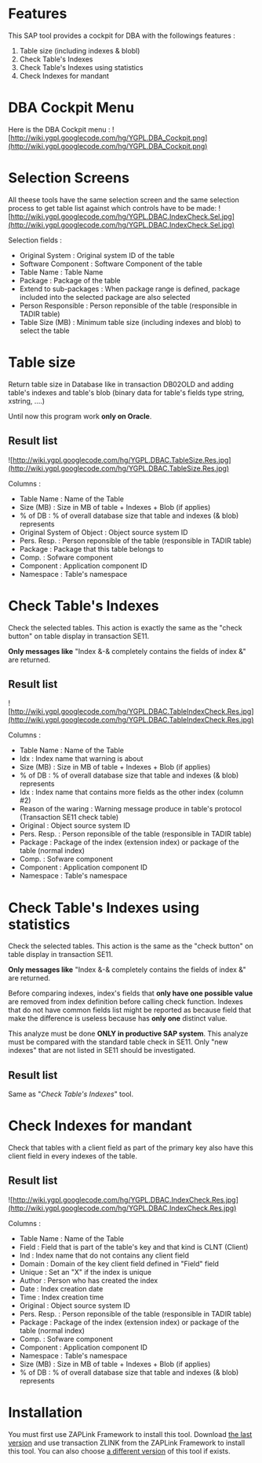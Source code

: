 

# Features #
This SAP tool provides a cockpit for DBA with the followings features :
  1. Table size (including indexes & blobl)
  1. Check Table's Indexes
  1. Check Table's Indexes using statistics
  1. Check Indexes for mandant

# DBA Cockpit Menu #
Here is the DBA Cockpit menu :
![http://wiki.ygpl.googlecode.com/hg/YGPL.DBA_Cockpit.png](http://wiki.ygpl.googlecode.com/hg/YGPL.DBA_Cockpit.png)

# Selection Screens #
All theese tools have the same selection screen and the same selection process to get table list against which controls have to be made:
![http://wiki.ygpl.googlecode.com/hg/YGPL.DBAC.IndexCheck.Sel.jpg](http://wiki.ygpl.googlecode.com/hg/YGPL.DBAC.IndexCheck.Sel.jpg)

Selection fields :
  * Original System : Original system ID of the table
  * Software Component : Software Component of the table
  * Table Name : Table Name
  * Package : Package of the table
  * Extend to sub-packages : When package range is defined, package included into the selected package are also selected
  * Person Responsible : Person reponsible of the table (responsible in TADIR table)
  * Table Size (MB) : Minimum table size (including indexes and blob) to select the table

# Table size #
Return table size in Database like in transaction DB02OLD and adding table's indexes and table's blob (binary data for table's fields type string, xstring, ....)

Until now this program work **only on Oracle**.

## Result list ##
![http://wiki.ygpl.googlecode.com/hg/YGPL.DBAC.TableSize.Res.jpg](http://wiki.ygpl.googlecode.com/hg/YGPL.DBAC.TableSize.Res.jpg)

Columns :
  * Table Name : Name of the Table
  * Size (MB) : Size in MB of table + Indexes + Blob (if applies)
  * % of DB : % of overall database size that table and indexes (& blob) represents
  * Original System of Object : Object source system ID
  * Pers. Resp. : Person reponsible of the table (responsible in TADIR table)
  * Package : Package that this table belongs to
  * Comp. : Sofware component
  * Component : Application component ID
  * Namespace : Table's namespace

# Check Table's Indexes #
Check the selected tables. This action is exactly the same as the "check button" on table display in transaction SE11.

**Only messages like** "Index &-& completely contains the fields of index &" are returned.

## Result list ##
![http://wiki.ygpl.googlecode.com/hg/YGPL.DBAC.TableIndexCheck.Res.jpg](http://wiki.ygpl.googlecode.com/hg/YGPL.DBAC.TableIndexCheck.Res.jpg)

Columns :
  * Table Name : Name of the Table
  * Idx : Index name that warning is about
  * Size (MB) : Size in MB of table + Indexes + Blob (if applies)
  * % of DB : % of overall database size that table and indexes (& blob) represents
  * Idx : Index name that contains more fields as the other index (column #2)
  * Reason of the waring : Warning message produce in table's protocol (Transaction SE11 check table)
  * Original : Object source system ID
  * Pers. Resp. : Person reponsible of the table (responsible in TADIR table)
  * Package : Package of the index (extension index) or package of the table (normal index)
  * Comp. : Sofware component
  * Component : Application component ID
  * Namespace : Table's namespace

# Check Table's Indexes using statistics #
Check the selected tables. This action is the same as the "check button" on table display in transaction SE11.

**Only messages like** "Index &-& completely contains the fields of index &" are returned.

Before comparing indexes, index's fields that **only have one possible value** are removed from index definition before calling check function. Indexes that do not have common fields list might be reported as because field that make the difference is useless because has **only one** distinct value.

This analyze must be done **ONLY in productive SAP system**. This analyze must be compared with the standard table check in SE11. Only "new indexes" that are not listed in SE11 should be investigated.

## Result list ##
Same as "_Check Table's Indexes_" tool.

# Check Indexes for mandant #
Check that tables with a client field as part of the primary key also have this client field in every indexes of the table.

## Result list ##
![http://wiki.ygpl.googlecode.com/hg/YGPL.DBAC.IndexCheck.Res.jpg](http://wiki.ygpl.googlecode.com/hg/YGPL.DBAC.IndexCheck.Res.jpg)

Columns :
  * Table Name : Name of the Table
  * Field : Field that is part of the table's key and that kind is CLNT (Client)
  * Ind : Index name that do not contains any client field
  * Domain : Domain of the key client field defined in "Field" field
  * Unique : Set an "X" if the index is unique
  * Author : Person who has created the index
  * Date : Index creation date
  * Time : Index creation time
  * Original : Object source system ID
  * Pers. Resp. : Person reponsible of the table (responsible in TADIR table)
  * Package : Package of the index (extension index) or package of the table (normal index)
  * Comp. : Sofware component
  * Component : Application component ID
  * Namespace : Table's namespace
  * Size (MB) : Size in MB of table + Indexes + Blob (if applies)
  * % of DB : % of overall database size that table and indexes (& blob) represents

# Installation #
You must first use ZAPLink Framework to install this tool. Download [the last version](http://code.google.com/p/ygpl/downloads/list?can=2&q=label%3ALastVer+label%3AComp-DBA) and use transaction ZLINK from the ZAPLink Framework to install this tool.
You can also choose [a different version](http://code.google.com/p/ygpl/downloads/list?can=2&q=label%3AComp-DBA) of this tool if exists.